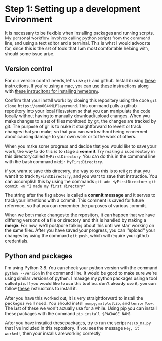 # Step 1: Setting up a development Evironment

It is necessary to be flexible when installing packages and running scripts. 
My personal workflow involves calling python scripts from the command line, and using 
a text editor and a terminal. This is what I would advocate for, since this is the set of
tools that I am most comfortable helping with, should some issue arise. 

## Version control
 
For our version control needs, let's use `git` and github. 
Install it using [these](https://git-scm.com/book/en/v2/Getting-Started-Installing-Git) instructions. 
If you're using a mac, you can use [these](https://git-scm.com/download/mac) instructions along with [these instrucitons for installing homebrew](https://brew.sh/). 

Confirm that your install works by cloning this repository using the code 
`git clone https://amo004/MLPlayground`.
This command pulls a github repository into your local filesystem so that you can manipulate the code locally without having to manually download/upload changes. 
When you make changes to a set of files monitored by git, the changes are tracked by git. 
The purpose of git is to make it straightforward to revert or track changes that you make, so that you can work without being 
concerned about causing damage to your own work or to the work of others. 

When you make some progress and decide that you would like to save your work, the way to do this is to stage a **commit**. 
Try making a subdirectory in this directory called `MyFirstDirectory`. 
You can do this in the command line with the bash command 
`mkdir MyFirstDirectory`.

If you want to save this directory, the way to do this is to tell `git` that you want it to track `MyFirstDirectory`, and you want to save that instruction. 
You can accomplish this by using the commands
`git add MyFirstDirectory
git commit -m "I made my first directory"`

The string after the flag above is called a **commit message** and it serves to track your intentions with a commit. This comment is saved for future reference, so that you can remember the purposes of various commits. 

When we both make changes to the repository, it can happen that we have differing versions of a file or directory, and this is handled by making a **merge**. For now, we'll postpone talking about this until we start working on the same files. 
After you have saved your progress, you can ''upload'' your changes by using the command 
`git push`, which will require your github credentials. 

## Python and packages

I'm using Python 3.8. You can check your python version with the command 
`python --version` in the command line. It would be good to make sure we're using similar versions of python. 
I manage my python packages using a tool called `pip`. If you would like to use this tool but don't already use it, you can follow [these](https://docs.brew.sh/Homebrew-and-Python) instrucitons to install it. 

After you have this worked out, it is very straightforward to install the packages we'll need. 
You should install `numpy`, `matplotlib`, and `tensorflow`. The last of these we won't actually use for a while. 
Using pip you can install these packages with the command 
`pip install $PACKAGE_NAME`.

After you have installed these packages, try to run the script `hello_ml.py` that I've included in this repository. If you see the message `Hey, it worked!`, then your installs are working correctly
